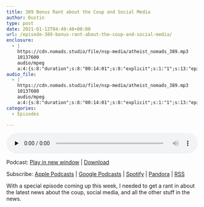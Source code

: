 ```yaml
---
title: 389 Bonus Rant about the Coup and Social Media
author: Dustin
type: post
date: 2021-01-12T04:49:48+00:00
url: /episode-389-bonus-rant-about-the-coup-and-social-media/
enclosure:
  - |
    https://cdn.nomads.studio/file/nsp-media/atheist_nomads_389.mp3
    10137600
    audio/mpeg
    a:4:{s:8:"duration";s:8:"00:14:01";s:8:"explicit";s:1:"1";s:13:"episode_title";s:42:"Bonus Rant about the Coup and Social Media";s:10:"episode_no";s:3:"389";}
audio_file:
  - |
    https://cdn.nomads.studio/file/nsp-media/atheist_nomads_389.mp3
    10137600
    audio/mpeg
    a:4:{s:8:"duration";s:8:"00:14:01";s:8:"explicit";s:1:"1";s:13:"episode_title";s:42:"Bonus Rant about the Coup and Social Media";s:10:"episode_no";s:3:"389";}
categories:
  - Episodes

---
```

<div itemscope itemtype="http://schema.org/AudioObject">
  <meta itemprop="name" content="389 Bonus Rant about the Coup and Social Media" />
  
  <meta itemprop="uploadDate" content="2021-01-11T21:49:48-07:00" />
  
  <meta itemprop="encodingFormat" content="audio/mpeg" />
  
  <meta itemprop="duration" content="PT14M01S" />
  
  <meta itemprop="description" content="With a special episode coming up this week, I needed to get a rant in about the latest news about the coup, social media, and all the other stuff in the news." />
  
  <meta itemprop="contentUrl" content="https://dts.podtrac.com/redirect.mp3/cdn.nomads.studio/file/nsp-media/atheist_nomads_389.mp3" />
  
  <meta itemprop="contentSize" content="9.7" />
  </p> 
  
  <div class="powerpress_player" id="powerpress_player_8652">
    <audio class="wp-audio-shortcode" id="audio-4694-396" preload="none" style="width: 100%;" controls="controls"><source type="audio/mpeg" src="https://dts.podtrac.com/redirect.mp3/cdn.nomads.studio/file/nsp-media/atheist_nomads_389.mp3?_=396" /><a href="https://dts.podtrac.com/redirect.mp3/cdn.nomads.studio/file/nsp-media/atheist_nomads_389.mp3">https://dts.podtrac.com/redirect.mp3/cdn.nomads.studio/file/nsp-media/atheist_nomads_389.mp3</a></audio>
  </div>
</div>

<p class="powerpress_links powerpress_links_mp3">
  Podcast: <a href="https://dts.podtrac.com/redirect.mp3/cdn.nomads.studio/file/nsp-media/atheist_nomads_389.mp3" class="powerpress_link_pinw" target="_blank" title="Play in new window" onclick="return powerpress_pinw('https://htotw.com/?powerpress_pinw=4694-podcast');" rel="nofollow">Play in new window</a> | <a href="https://dts.podtrac.com/redirect.mp3/cdn.nomads.studio/file/nsp-media/atheist_nomads_389.mp3" class="powerpress_link_d" title="Download" rel="nofollow" download="atheist_nomads_389.mp3">Download</a>
</p>

<p class="powerpress_links powerpress_subscribe_links">
  Subscribe: <a href="https://podcasts.apple.com/us/podcast/humanists-take-on-the-world/id530050098?mt=2&ls=1" class="powerpress_link_subscribe powerpress_link_subscribe_itunes" target="_blank" title="Subscribe on Apple Podcasts" rel="nofollow">Apple Podcasts</a> | <a href="https://www.google.com/podcasts?feed=aHR0cDovL2F0aGVpc3Rub21hZHMubGlic3luLmNvbS9yc3M%3D" class="powerpress_link_subscribe powerpress_link_subscribe_googleplay" target="_blank" title="Subscribe on Google Podcasts" rel="nofollow">Google Podcasts</a> | <a href="https://open.spotify.com/show/3LzK2xZGike6Tc1GEMtMbr?si=LieN9SNuTpq96smuaUsH8A" class="powerpress_link_subscribe powerpress_link_subscribe_spotify" target="_blank" title="Subscribe on Spotify" rel="nofollow">Spotify</a> | <a href="https://www.pandora.com/podcast/atheist-nomads/PC:10122?corr=62071012&part=ug" class="powerpress_link_subscribe powerpress_link_subscribe_pandora" target="_blank" title="Subscribe on Pandora" rel="nofollow">Pandora</a> | <a href="https://htotw.com/feed/podcast/" class="powerpress_link_subscribe powerpress_link_subscribe_rss" target="_blank" title="Subscribe via RSS" rel="nofollow">RSS</a>
</p>

<span data-offset-key="cn7o3-0-0">With a special episode coming up this week, I needed to get a rant in about the latest news about the coup, social media, and all the other stuff in the news.</span>